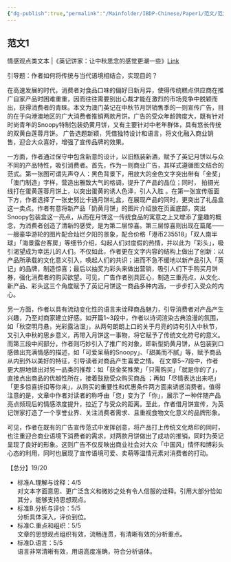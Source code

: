 ```yaml
---
{"dg-publish":true,"permalink":"/Mainfolder/IBDP-Chinese/Paper1/范文/范文1/"}
---
```


## 范文1

情感观点类文本 |《英记饼家：让中秋思念的感觉更潮一些》[Link](https://link.zhihu.com/?target=https%3A//onedrive.live.com/%3Fauthkey%3D%2521AOi9GIRZPC7UVuo%26id%3D91010136DEA31BD8%2521144%26cid%3D91010136DEA31BD8%26parId%3Droot%26parQt%3Dsharedby%26parCid%3D461A2A5A87892139%26o%3DOneUp)

引导题：作者如何将传统与当代语境相结合，实现目的？

在高速发展的时代，消费者对食品口味的偏好日新月异，使得传统糕点供应商在推广自家产品时困难重重，因而往往需要别出心裁才能在激烈的市场竞争中脱颖而出，获得消费者的青睐。本文为澳门英记在中秋节月饼销售季的一则宣传广告，目的在于向港澳地区的广大消费者推销两款月饼。广告的受众年龄跨度大，既有针对时尚青年的Snoopy特制包装奶黄月饼，又有主要针对中老年群体，具有悠长传统的双黄白莲蓉月饼。 广告选题新颖，凭借独特设计和语言，将文化融入商业销售，迎合大众喜好，增强了宣传品牌的效果。

一方面，作者通过保守中包含新意的设计，以旧瓶装新酒，赋予了英记月饼以与众不同的产品特性，吸引消费者。首先，作为一则商业广告，其样式遵循图文结合的范式。第一张图可谓先声夺人：黑色背景下，用放大的金色文字突出带有「金奖」「澳门制造」字样，营造出雅致大气的格调，提升了产品的品位；同时， 拍摄光线打在蛋黄莲蓉月饼上，以突出蛋黄的诱人色泽，引人入胜 。在第一张宣传版面下方，作者选择了一张史努比卡通月饼礼盒，在展现产品的同时，更突出了礼品盒这一卖点。作者有意将新产品「奶黄月饼」的图片介绍放在页面底部，突出Snoopy包装盒这一亮点，从而在月饼这一传统食品的寓意之上又增添了童趣的概念，为消费者创造了清新的感受，是为第二层惊喜。第三层惊喜则出现在篇尾——一艘豪华游轮的图片配合灿烂夕阳的景象，配合价格「港币235518」「双人南半球」「海景露台客房」等细节介绍，勾起人们对度假的热情，并以此为「彩头」，吸引渴望成为幸运儿的人们。不仅如此，作者更在文字内容的结构上做出了创新：以产品所承载的文化意义引入，唤起人们的共识；进而不急不缓地以新产品引入「英记」的品牌，制造惊喜；最后以抽奖为彩头来做出营销，吸引人们下手购买月饼券，强化消费者的购买欲望。可见，广告作者别具匠心，制造三重亮点，从文化、新产品、彩头这三个角度赋予了英记月饼这一商品多种内涵，一步步打入受众的内心。

另一方面，作者以具有流动变化性的语言来诠释商品魅力，引导消费者对产品产生兴趣，乃至对商家建立好感。如开篇1~3段中，作者以诗词渲染古典浪漫的氛围，如「秋空明月悬，光彩露沾湿」，从两句朗朗上口的关于月亮的诗句引入中秋节，又引入中秋的思乡意义，再带入月饼这一事物，将它赋予了传统文化符号的意义。而第三段中间部分，作者则巧妙引入了推广的对象，即新型奶黄月饼，从包装到口感做出充满情感的描述，如「可爱呆萌的Snoopy」、「甜美而不腻」等，赋予商品从内到外以美好的特征，引导读者对商品产生喜爱之情。 在文章5~7段中，作者更大胆地做出对另一品类的推荐：如「获金奖殊荣」「只需购买」「就是你的了」，直接点出商品的优越性所在，接着鼓励受众购买商品 ；再如「尽情表达出来吧」「更多惊喜折扣等你来」，从购买的重要性和优惠条件两方面来诱惑消费者。值得注意的是，文章中作者对读者的称呼由「您」变为了「你」，展示了一种伴随产品亮点频现后的情感浓度提升，拉近了与受众的距离。至此，作者借月饼宣传，为英记饼家打造了一个享誉业界、关注消费者需求、且重视食物文化意义的品牌形象。

可见，作者在既有的广告宣传范式中发挥创意，将产品打上传统文化烙印的同时，也注重迎合商业语境下消费者的需求，对两款月饼做出了成功的推销，同时为英记呈现了良好的形象。这则广告不仅反映出商业社会对大众「中国风」情怀和博彩头心态的利用，同时也展现了宣传语境可爱、卖萌等温情元素对消费者的打动。

【总分】19/20
- 标准A.理解与诠释：4/5  
    对文本字面意思、更广泛含义和微妙之处有令人信服的诠释。引用大部分恰如其分，能够支持思想观点。
- 标准B.分析与评价：5/5  
    分析具体深入，评价到位。
- 标准C.重点和组织：5/5  
    文章的思想观点组织有效，流畅连贯，有清晰有效的分析重点。
- 标准D.语言：5/5  
    语言非常清晰有效，用语高度准确，符合分析语体。